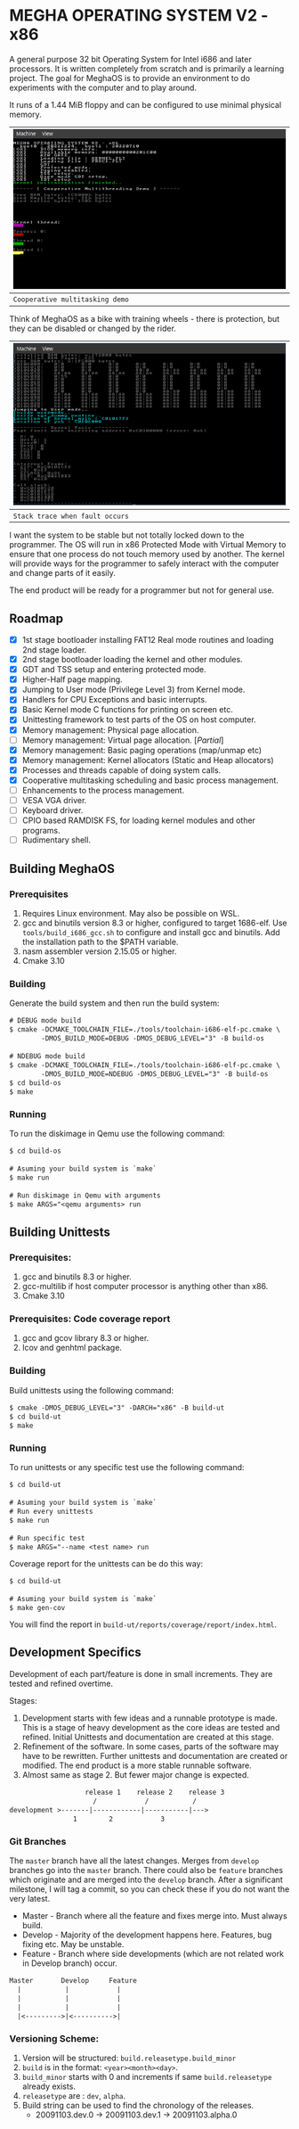 # MEGHA OPERATING SYSTEM V2 - x86

A general purpose 32 bit Operating System for Intel i686 and later processors. It is written 
completely from scratch and is primarily a learning project. The goal for MeghaOS is to provide an 
environment to do experiments with the computer and to play around.

It runs of a 1.44 MiB floppy and can be configured to use minimal physical memory.

| ![MeghaOS Screenshot](/docs/images/meghaos_mpdemo.gif) |
|---|
| `Cooperative multitasking demo` |

Think of MeghaOS as a bike with training wheels - there is protection, but they can be disabled or
changed by the rider.

| ![MeghaOS Screenshot](/docs/images/meghaos_screenshot.png) |
|---|
| `Stack trace when fault occurs` |

I want the system to be stable but not totally locked down to the programmer. The OS will run in
x86 Protected Mode with Virtual Memory to ensure that one process do not touch memory used by
another. The kernel will provide ways for the programmer to safely interact with the computer and 
change parts of it easily.

The end product will be ready for a programmer but not for general use.

## Roadmap

- [X] 1st stage bootloader installing FAT12 Real mode routines and loading 2nd stage loader.
- [X] 2nd stage bootloader loading the kernel and other modules.
- [X] GDT and TSS setup and entering protected mode.
- [X] Higher-Half page mapping.
- [X] Jumping to User mode (Privilege Level 3) from Kernel mode.
- [X] Handlers for CPU Exceptions and basic interrupts.
- [X] Basic Kernel mode C functions for printing on screen etc.
- [X] Unittesting framework to test parts of the OS on host computer.
- [X] Memory management: Physical page allocation.
- [ ] Memory management: Virtual page allocation. [*Partial*]
- [X] Memory management: Basic paging operations (map/unmap etc)
- [X] Memory management: Kernel allocators (Static and Heap allocators)
- [X] Processes and threads capable of doing system calls.
- [X] Cooperative multitasking scheduling and basic process management.
- [ ] Enhancements to the process management.
- [ ] VESA VGA driver.
- [ ] Keyboard driver.
- [ ] CPIO based RAMDISK FS, for loading kernel modules and other programs.
- [ ] Rudimentary shell.

## Building MeghaOS

### Prerequisites

1. Requires Linux environment. May also be possible on WSL.
2. gcc and binutils version 8.3 or higher, configured to target 1686-elf.
   Use `tools/build_i686_gcc.sh` to configure and install gcc and binutils. Add the installation 
   path to the $PATH variable.
3. nasm assembler version 2.15.05 or higher.
4. Cmake 3.10

### Building

Generate the build system and then run the build system:

```
# DEBUG mode build
$ cmake -DCMAKE_TOOLCHAIN_FILE=./tools/toolchain-i686-elf-pc.cmake \
        -DMOS_BUILD_MODE=DEBUG -DMOS_DEBUG_LEVEL="3" -B build-os

# NDEBUG mode build
$ cmake -DCMAKE_TOOLCHAIN_FILE=./tools/toolchain-i686-elf-pc.cmake \
        -DMOS_BUILD_MODE=NDEBUG -DMOS_DEBUG_LEVEL="3" -B build-os
$ cd build-os
$ make
```

### Running

To run the diskimage in Qemu use the following command:
```
$ cd build-os

# Asuming your build system is `make`
$ make run

# Run diskimage in Qemu with arguments
$ make ARGS="<qemu arguments> run
```
## Building Unittests

### Prerequisites:

1. gcc and binutils 8.3 or higher.
2. gcc-multilib if host computer processor is anything other than x86.
3. Cmake 3.10

### Prerequisites: Code coverage report

1. gcc and gcov library 8.3 or higher.
2. lcov and genhtml package.

### Building

Build unittests using the following command:
```
$ cmake -DMOS_DEBUG_LEVEL="3" -DARCH="x86" -B build-ut
$ cd build-ut
$ make
```

### Running

To run unittests or any specific test use the following command:
```
$ cd build-ut

# Asuming your build system is `make`
# Run every unittests
$ make run

# Run specific test
$ make ARGS="--name <test name> run

```
Coverage report for the unittests can be do this way:

```
$ cd build-ut

# Asuming your build system is `make`
$ make gen-cov
```

You will find the report in `build-ut/reports/coverage/report/index.html`.

## Development Specifics

Development of each part/feature is done in small increments. They are tested and refined overtime.

Stages:
1. Development starts with few ideas and a runnable prototype is made. This is a stage of heavy
   development as the core ideas are tested and refined. Initial Unittests and documentation are
   created at this stage.
2. Refinement of the software. In some cases, parts of the software may have to be rewritten.
   Further unittests and documentation are created or modified. The end product is a more stable
   runnable software.
3. Almost same as stage 2. But fewer major change is expected.

```
                   release 1    release 2    release 3
                     /            /           /
development >-------|------------|-----------|--->
                1        2            3

```

### Git Branches

The `master` branch have all the latest changes. Merges from `develop` branches go into the `master`
branch. There could also be `feature` branches which originate and are merged into the `develop`
branch.
After a significant milestone, I will tag a commit, so you can check these if you do not want the
very latest.

* Master  - Branch where all the feature and fixes merge into. Must always build.
* Develop - Majority of the development happens here. Features, bug fixing etc. May be unstable.
* Feature - Branch where side developments (which are not related work in Develop branch) occur.

```
Master       Develop     Feature
  |           |            |
  |           |            |
  |           |            |
  |<--------->|<---------->|
```

### Versioning Scheme:

1. Version will be structured: `build.releasetype.build_minor`
2. `build` is in the format: `<year><month><day>`.
3. `build_minor` starts with 0 and increments if same `build.releasetype` already exists.
4. `releasetype` are : `dev`, `alpha`.
5. Build string can be used to find the chronology of the releases.
   * 20091103.dev.0 -> 20091103.dev.1 -> 20091103.alpha.0
